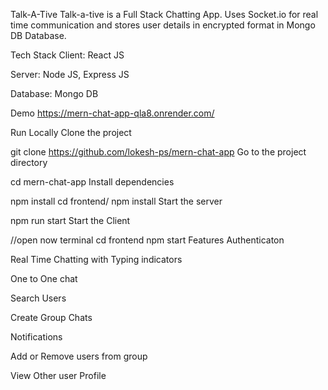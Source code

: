 Talk-A-Tive
Talk-a-tive is a Full Stack Chatting App. Uses Socket.io for real time communication and stores user details in encrypted format in Mongo DB Database.

Tech Stack
Client: React JS

Server: Node JS, Express JS

Database: Mongo DB

Demo
https://mern-chat-app-qla8.onrender.com/

Run Locally
Clone the project

git clone https://github.com/lokesh-ps/mern-chat-app
Go to the project directory

cd mern-chat-app
Install dependencies

npm install
cd frontend/
npm install
Start the server

npm run start
Start the Client

//open now terminal
cd frontend
npm start
Features
Authenticaton

Real Time Chatting with Typing indicators

One to One chat

Search Users

Create Group Chats

Notifications

Add or Remove users from group

View Other user Profile
